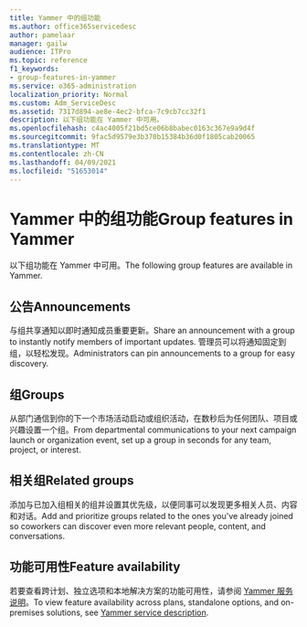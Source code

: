 ```yaml
---
title: Yammer 中的组功能
ms.author: office365servicedesc
author: pamelaar
manager: gailw
audience: ITPro
ms.topic: reference
f1_keywords:
- group-features-in-yammer
ms.service: o365-administration
localization_priority: Normal
ms.custom: Adm_ServiceDesc
ms.assetid: 7317d894-ae8e-4ec2-bfca-7c9cb7cc32f1
description: 以下组功能在 Yammer 中可用。
ms.openlocfilehash: c4ac4005f21bd5ce06b8babec0163c367e9a9d4f
ms.sourcegitcommit: 9fac5d9579e3b370b15384b36d0f1805cab20065
ms.translationtype: MT
ms.contentlocale: zh-CN
ms.lasthandoff: 04/09/2021
ms.locfileid: "51653014"
---
```

# <a name="group-features-in-yammer"></a><span data-ttu-id="18680-103">Yammer 中的组功能</span><span class="sxs-lookup"><span data-stu-id="18680-103">Group features in Yammer</span></span>

<span data-ttu-id="18680-104">以下组功能在 Yammer 中可用。</span><span class="sxs-lookup"><span data-stu-id="18680-104">The following group features are available in Yammer.</span></span>
  
## <a name="announcements"></a><span data-ttu-id="18680-105">公告</span><span class="sxs-lookup"><span data-stu-id="18680-105">Announcements</span></span>

<span data-ttu-id="18680-106">与组共享通知以即时通知成员重要更新。</span><span class="sxs-lookup"><span data-stu-id="18680-106">Share an announcement with a group to instantly notify members of important updates.</span></span> <span data-ttu-id="18680-107">管理员可以将通知固定到组，以轻松发现。</span><span class="sxs-lookup"><span data-stu-id="18680-107">Administrators can pin announcements to a group for easy discovery.</span></span>
  
## <a name="groups"></a><span data-ttu-id="18680-108">组</span><span class="sxs-lookup"><span data-stu-id="18680-108">Groups</span></span>

<span data-ttu-id="18680-109">从部门通信到你的下一个市场活动启动或组织活动，在数秒后为任何团队、项目或兴趣设置一个组。</span><span class="sxs-lookup"><span data-stu-id="18680-109">From departmental communications to your next campaign launch or organization event, set up a group in seconds for any team, project, or interest.</span></span>
  
## <a name="related-groups"></a><span data-ttu-id="18680-110">相关组</span><span class="sxs-lookup"><span data-stu-id="18680-110">Related groups</span></span>

<span data-ttu-id="18680-111">添加与已加入组相关的组并设置其优先级，以便同事可以发现更多相关人员、内容和对话。</span><span class="sxs-lookup"><span data-stu-id="18680-111">Add and prioritize groups related to the ones you've already joined so coworkers can discover even more relevant people, content, and conversations.</span></span>
  
## <a name="feature-availability"></a><span data-ttu-id="18680-112">功能可用性</span><span class="sxs-lookup"><span data-stu-id="18680-112">Feature availability</span></span>

<span data-ttu-id="18680-113">若要查看跨计划、独立选项和本地解决方案的功能可用性，请参阅 [Yammer 服务说明](yammer-service-description.md)。</span><span class="sxs-lookup"><span data-stu-id="18680-113">To view feature availability across plans, standalone options, and on-premises solutions, see [Yammer service description](yammer-service-description.md).</span></span>
  